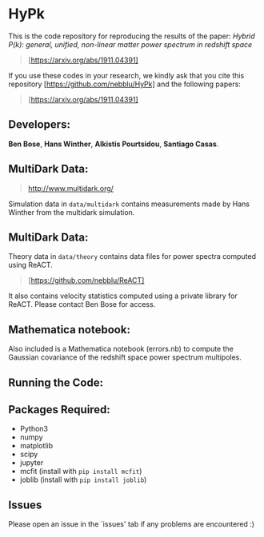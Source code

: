 # HyPk
This is the code repository for reproducing the results of the paper:
*Hybrid P(k): general, unified, non-linear matter power spectrum in redshift space*
> [https://arxiv.org/abs/1911.04391]

If you use these codes in your research, we kindly ask
that you cite this repository [https://github.com/nebblu/HyPk] and the following papers:
> [https://arxiv.org/abs/1911.04391] 

## Developers:

**Ben Bose**, **Hans Winther**, **Alkistis Pourtsidou**, **Santiago Casas**.

## MultiDark Data:

> http://www.multidark.org/

Simulation data in `data/multidark` contains measurements made by Hans Winther from the multidark simulation.

## MultiDark Data:

Theory data in `data/theory` contains data files for power spectra computed using ReACT. 
> [https://github.com/nebblu/ReACT]

It also contains velocity statistics computed using  a private library for ReACT. Please contact Ben Bose for access. 

## Mathematica notebook:

Also included is a Mathematica notebook (errors.nb) to compute the Gaussian covariance of the redshift space power spectrum multipoles. 

## Running the Code:

## Packages Required:

 - Python3
 - numpy
 - matplotlib
 - scipy
 - jupyter 
 - mcfit (install with `pip install mcfit`)
 - joblib (install with `pip install joblib`)
 
 ## Issues
 
 Please  open an issue in the `issues' tab  if any problems are encountered :) 
